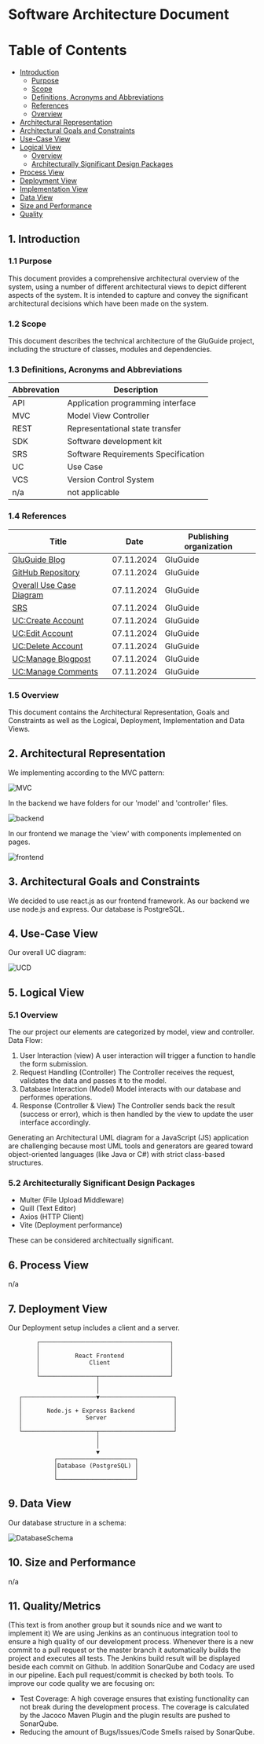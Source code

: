 # Software Architecture Document

# Table of Contents
- [Introduction](#1-introduction)
    - [Purpose](#11-purpose)
    - [Scope](#12-scope)
    - [Definitions, Acronyms and Abbreviations](#13-definitions-acronyms-and-abbreviations)
    - [References](#14-references)
    - [Overview](#15-overview)
- [Architectural Representation](#2-architectural-representation)
- [Architectural Goals and Constraints](#3-architectural-goals-and-constraints)
- [Use-Case View](#4-use-case-view)
- [Logical View](#5-logical-view)
    - [Overview](#51-overview)
    - [Architecturally Significant Design Packages](#52-architecturally-significant-design-packages)
- [Process View](#6-process-view)
- [Deployment View](#7-deployment-view)
- [Implementation View](#8-implementation-view)
- [Data View](#9-data-view)
- [Size and Performance](#10-size-and-performance)
- [Quality](#11-quality)

## 1. Introduction

### 1.1 Purpose
This document provides a comprehensive architectural overview of the system, using a number of different architectural views to depict different aspects of the system. It is intended to capture and convey the significant architectural decisions which have been made on the system.

### 1.2 Scope
This document describes the technical architecture of the GluGuide project, including the structure of classes, modules and dependencies.

### 1.3 Definitions, Acronyms and Abbreviations

| Abbrevation | Description                            |
| ----------- | -------------------------------------- |
| API         | Application programming interface      |
| MVC         | Model View Controller                  |
| REST        | Representational state transfer        |
| SDK         | Software development kit               |
| SRS         | Software Requirements Specification    |
| UC          | Use Case                               |
| VCS         | Version Control System                 |
| n/a         | not applicable                         |

### 1.4 References

| Title                                                              | Date       | Publishing organization   |
| -------------------------------------------------------------------|:----------:| ------------------------- |
| [GluGuide Blog](https://gdewomenhealth.wordpress.com/?_gl=1%2Aowhejp%2A_gcl_au%2ANjg0NDgyODI1LjE3MjYxMzk0NDA)| 07.11.2024 |GluGuide  |
| [GitHub Repository](https://github.com/millisom/GluGuide)| 07.11.2024 |GluGuide  |
| [Overall Use Case Diagram](https://github.com/millisom/GluGuide/blob/108096264f95006fb383c2f643020956055fbe90/docs/UCD2.drawio.svg)| 07.11.2024 |GluGuide  |
| [SRS](SRS.md)| 07.11.2024 |GluGuide  |
| [UC:Create Account](UCCreateAccount.md)| 07.11.2024 |GluGuide  |
| [UC:Edit Account](UCEditAccount.md)| 07.11.2024 |GluGuide  |
| [UC:Delete Account](UCDeleteAccount.md)| 07.11.2024 |GluGuide  |
| [UC:Manage Blogpost](UCManagePost.md)| 07.11.2024 |GluGuide  |
| [UC:Manage Comments](UCManageComment.md)| 07.11.2024 |GluGuide  |


### 1.5 Overview
This document contains the Architectural Representation, Goals and Constraints as well
as the Logical, Deployment, Implementation and Data Views.

## 2. Architectural Representation
We implementing according to the MVC pattern:

![MVC](docs/mvc.png) <br>

In the backend we have folders for our 'model' and 'controller' files.

![backend](docs/backend_file_Screenshot.png) <br>

In our frontend we manage the 'view' with components implemented on pages.

![frontend](docs/frontend_file_Screenshot.png) <br>



## 3. Architectural Goals and Constraints
We decided to use react.js as our frontend framework. As our backend we use node.js and express. Our database is PostgreSQL.

## 4. Use-Case View
Our overall UC diagram:

![UCD](docs/UCD2.drawio.svg) <br>


## 5. Logical View


### 5.1 Overview
The our project our elements are categorized by model, view and controller.
Data Flow:
1. User Interaction (view)
    A user interaction will trigger a function to handle the form submission.
2. Request Handling (Controller)
    The Controller receives the request, validates the data and passes it to the model.
3. Database Interaction (Model)
    Model interacts with our database and performes operations.
4. Response (Controller & View) 
    The Controller sends back the result (success or error), which is then handled by the view to update the user interface accordingly.

Generating an Architectural UML diagram for a JavaScript (JS) application are challenging because most UML tools and generators are geared toward object-oriented languages (like Java or C#) with strict class-based structures.


### 5.2 Architecturally Significant Design Packages
- Multer (File Upload Middleware)
- Quill (Text Editor)
- Axios (HTTP Client)
- Vite (Deployment performance)

These can be considered architectually significant.


## 6. Process View
        
n/a

## 7. Deployment View

Our Deployment setup includes a client and a server. 

            ┌─────────────────────────────────────┐
            │                                     │
            │          React Frontend             │
            │              Client                 │
            │                                     │
            └────────────────┬────────────────────┘
                             │
                             │
       ┌─────────────────────▼─────────────────────┐
       │                                           │
       │       Node.js + Express Backend           │
       │                  Server                   │
       │                                           │
       └─────────────────────┬─────────────────────┘
                             │
                             │
                             ▼
                 ┌──────────────────────┐
                 │Database (PostgreSQL) │
                 │                      │
                 └──────────────────────┘



## 9. Data View
Our database structure in a schema:

![DatabaseSchema](/docs/db_Schema.png) <br>


## 10. Size and Performance
n/a

## 11. Quality/Metrics

(This text is from another group but it sounds nice and we want to implement it)
We are using Jenkins as an continuous integration tool to ensure a high quality of our development process. Whenever there is a new commit to a pull request or the master branch it automatically builds the project and executes all tests. The Jenkins build result will be displayed beside each commit on Github.
In addition SonarQube and Codacy are used in our pipeline. Each pull request/commit is checked by both tools. To improve our code quality we are focusing on: 
* Test Coverage: A high coverage ensures that existing functionality can not break during the development process. The coverage is calculated by the Jacoco Maven Plugin and the plugin results are pushed to SonarQube.
* Reducing the amount of Bugs/Issues/Code Smells raised by SonarQube.
